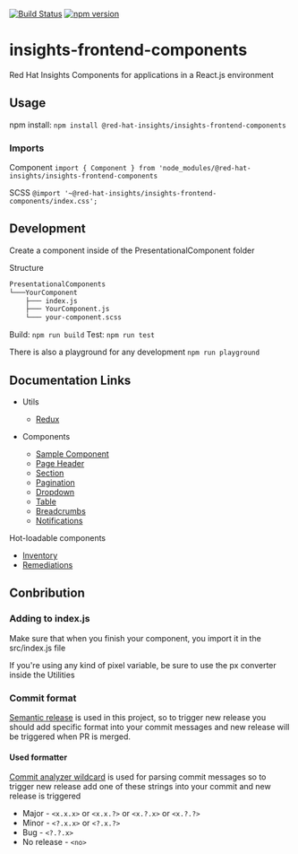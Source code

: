 [![Build Status](https://travis-ci.org/RedHatInsights/insights-frontend-components.svg?branch=master)](https://travis-ci.org/RedHatInsights/insights-chrome)
[![npm version](https://badge.fury.io/js/%40red-hat-insights%2Finsights-frontend-components.svg)](https://badge.fury.io/js/%40red-hat-insights%2Finsights-frontend-components)

# insights-frontend-components

Red Hat Insights Components for applications in a React.js environment

## Usage

npm install: `npm install @red-hat-insights/insights-frontend-components`

### Imports

Component
`import { Component } from 'node_modules/@red-hat-insights/insights-frontend-components`

SCSS
`@import '~@red-hat-insights/insights-frontend-components/index.css';`

## Development

Create a component inside of the PresentationalComponent folder

Structure

```bash
PresentationalComponents
└───YourComponent
    ├─── index.js
    ├─── YourComponent.js
    └─── your-component.scss
```

Build: `npm run build`
Test: `npm run test`

There is also a playground for any development
`npm run playground`

## Documentation Links

* Utils
  * [Redux](doc/utils/redux.md)

* Components
  * [Sample Component](doc/components/sample.md)
  * [Page Header](doc/components/page_header.md)
  * [Section](doc/components/section.md)
  * [Pagination](doc/components/pagination.md)
  * [Dropdown](doc/components/dropdown.md)
  * [Table](doc/components/table.md)
  * [Breadcrumbs](doc/components/breadcrumbs.md)
  * [Notifications](doc/components/notifications.md)

Hot-loadable components
* [Inventory](doc/components/inventory/inventory.md)
* [Remediations](doc/components/remediations.md)

## Conbribution

### Adding to index.js

Make sure that when you finish your component, you import it in the src/index.js file

If you're using any kind of pixel variable, be sure to use the px converter inside the Utilities

### Commit format

[Semantic release](https://github.com/semantic-release/semantic-release) is used in this project, so to trigger new release you should add specific format into your commit messages and new release will be triggered when PR is merged.

#### Used formatter

[Commit analyzer wildcard](https://github.com/karelhala/commit-analyzer-wildcard) is used for parsing commit messages so to trigger new release add one of these strings into your commit and new release is triggered

* Major - `<x.x.x>` or `<x.x.?>` or `<x.?.x>` or `<x.?.?>`
* Minor - `<?.x.x>` or `<?.x.?>`
* Bug - `<?.?.x>`
* No release - `<no>`
